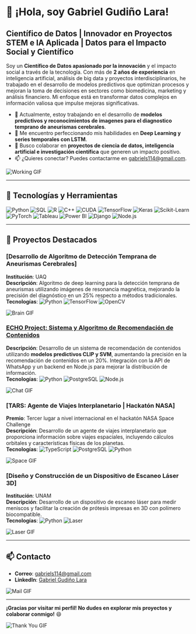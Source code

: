 # 👋 ¡Hola, soy Gabriel Gudiño Lara!

## Científico de Datos | Innovador en Proyectos STEM e IA Aplicada | Datos para el Impacto Social y Científico

Soy un **Científico de Datos apasionado por la innovación** y el impacto social a través de la tecnología. Con más de **2 años de experiencia** en inteligencia artificial, análisis de big data y proyectos interdisciplinarios, he trabajado en el desarrollo de modelos predictivos que optimizan procesos y mejoran la toma de decisiones en sectores como biomedicina, marketing y análisis financiero. Mi enfoque está en transformar datos complejos en información valiosa que impulse mejoras significativas.

- 🔭 Actualmente, estoy trabajando en el desarrollo de **modelos predictivos y reconocimientos de imagenes para el diagnostico temprano de aneurismas cerebrales**.
- 🌱 Me encuentro perfeccionando mis habilidades en **Deep Learning y series temporales con LSTM**.
- 👯 Busco colaborar en **proyectos de ciencia de datos, inteligencia artificial e investigación científica** que generen un impacto positivo.
- 📫 ¿Quieres conectar? Puedes contactarme en [gabriels114@gmail.com](mailto:gabriels114@gmail.com).

![Working GIF](https://github.com/Anmol-Baranwal/Cool-GIFs-For-GitHub/blob/main/working.gif?raw=true)

---

## 🧠 Tecnologías y Herramientas

![Python](https://img.shields.io/badge/Python-3776AB?style=for-the-badge&logo=python&logoColor=white) ![SQL](https://img.shields.io/badge/SQL-003B57?style=for-the-badge&logo=sqlite&logoColor=white) ![R](https://img.shields.io/badge/R-276DC3?style=for-the-badge&logo=r&logoColor=white) ![C++](https://img.shields.io/badge/C%2B%2B-00599C?style=for-the-badge&logo=c%2B%2B&logoColor=white) ![CUDA](https://img.shields.io/badge/CUDA-76B900?style=for-the-badge&logo=nvidia&logoColor=white) ![TensorFlow](https://img.shields.io/badge/TensorFlow-FF6F00?style=for-the-badge&logo=tensorflow&logoColor=white) ![Keras](https://img.shields.io/badge/Keras-D00000?style=for-the-badge&logo=keras&logoColor=white) ![Scikit-Learn](https://img.shields.io/badge/Scikit--Learn-F7931E?style=for-the-badge&logo=scikit-learn&logoColor=white) ![PyTorch](https://img.shields.io/badge/PyTorch-EE4C2C?style=for-the-badge&logo=pytorch&logoColor=white) ![Tableau](https://img.shields.io/badge/Tableau-E97627?style=for-the-badge&logo=tableau&logoColor=white) ![Power BI](https://img.shields.io/badge/Power%20BI-F2C811?style=for-the-badge&logo=power%20bi&logoColor=black) ![Django](https://img.shields.io/badge/Django-092E20?style=for-the-badge&logo=django&logoColor=white) ![Node.js](https://img.shields.io/badge/Node.js-339933?style=for-the-badge&logo=nodedotjs&logoColor=white)

---

## 🚀 Proyectos Destacados

### [Desarrollo de Algoritmo de Detección Temprana de Aneurismas Cerebrales]
**Institución**: UAQ  
**Descripción**: Algoritmo de deep learning para la detección temprana de aneurismas utilizando imágenes de resonancia magnética, mejorando la precisión del diagnóstico en un 25% respecto a métodos tradicionales.  
**Tecnologías**: ![Python](https://img.shields.io/badge/Python-3776AB?style=flat&logo=python&logoColor=white) ![TensorFlow](https://img.shields.io/badge/TensorFlow-FF6F00?style=flat&logo=tensorflow&logoColor=white) ![OpenCV](https://img.shields.io/badge/OpenCV-5C3EE8?style=flat&logo=opencv&logoColor=white)

![Brain GIF](https://github.com/Anmol-Baranwal/Cool-GIFs-For-GitHub/blob/main/brain.gif?raw=true)

### [ECHO Project: Sistema y Algoritmo de Recomendación de Contenidos](https://github.com/SebasCrucer/TARS_NASA_International_Space_Apps_Challenge)
**Descripción**: Desarrollo de un sistema de recomendación de contenidos utilizando **modelos predictivos CLIP y SVM**, aumentando la precisión en la recomendación de contenidos en un 20%. Integración con la API de WhatsApp y un backend en Node.js para mejorar la distribución de información.  
**Tecnologías**: ![Python](https://img.shields.io/badge/Python-3776AB?style=flat&logo=python&logoColor=white) ![PostgreSQL](https://img.shields.io/badge/PostgreSQL-336791?style=flat&logo=postgresql&logoColor=white) ![Node.js](https://img.shields.io/badge/Node.js-339933?style=flat&logo=nodedotjs&logoColor=white)

![Chat GIF](https://github.com/Anmol-Baranwal/Cool-GIFs-For-GitHub/blob/main/chat.gif?raw=true)

### [TARS: Agente de Viajes Interplanetario | Hackatón NASA]
**Premio**: Tercer lugar a nivel internacional en el hackatón NASA Space Challenge  
**Descripción**: Desarrollo de un agente de viajes interplanetario que proporciona información sobre viajes espaciales, incluyendo cálculos orbitales y características físicas de los planetas.  
**Tecnologías**: ![TypeScript](https://img.shields.io/badge/TypeScript-007ACC?style=flat&logo=typescript&logoColor=white) ![PostgreSQL](https://img.shields.io/badge/PostgreSQL-336791?style=flat&logo=postgresql&logoColor=white) ![Python](https://img.shields.io/badge/Python-3776AB?style=flat&logo=python&logoColor=white)

![Space GIF](https://github.com/Anmol-Baranwal/Cool-GIFs-For-GitHub/blob/main/space.gif?raw=true)

### [Diseño y Construcción de un Dispositivo de Escaneo Láser 3D]
**Institución**: UNAM  
**Descripción**: Desarrollo de un dispositivo de escaneo láser para medir meniscos y facilitar la creación de prótesis impresas en 3D con polímero biocompatible.  
**Tecnologías**: ![Python](https://img.shields.io/badge/Python-3776AB?style=flat&logo=python&logoColor=white) ![Laser](https://img.shields.io/badge/Laser-FFD700?style=flat&logo=laserdisc&logoColor=black)

![Laser GIF](https://github.com/Anmol-Baranwal/Cool-GIFs-For-GitHub/blob/main/laser.gif?raw=true)


---

## 📫 Contacto
- **Correo**: [gabriels114@gmail.com](mailto:gabriels114@gmail.com)
- **LinkedIn**: [Gabriel Gudiño Lara](https://www.linkedin.com/in/gabriel-gudi%C3%B1o-lara)

![Mail GIF](https://github.com/Anmol-Baranwal/Cool-GIFs-For-GitHub/blob/main/mail.gif?raw=true)

---

**¡Gracias por visitar mi perfil! No dudes en explorar mis proyectos y colaborar conmigo!** 😄

![Thank You GIF](https://github.com/Anmol-Baranwal/Cool-GIFs-For-GitHub/blob/main/thank-you.gif?raw=true)
